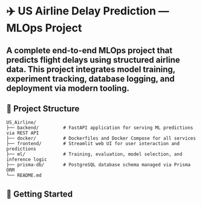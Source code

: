 # ✈️ US Airline Delay Prediction — MLOps Project
## A complete end-to-end MLOps project that predicts flight delays using structured airline data. This project integrates model training, experiment tracking, database logging, and deployment via modern tooling.


## 📁 Project Structure

```
US_Airline/
├── backend/         # FastAPI application for serving ML predictions via REST API
├── docker/          # Dockerfiles and Docker Compose for all services
├── frontend/        # Streamlit web UI for user interaction and predictions
├── ml/              # Training, evaluation, model selection, and inference logic
├── prisma-db/       # PostgreSQL database schema managed via Prisma ORM
└── README.md
```

## 🧭 Getting Started



